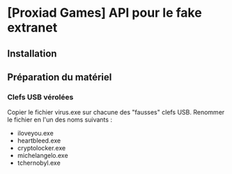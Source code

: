 # [Proxiad Games] API pour le fake extranet

## Installation

## Préparation du matériel

### Clefs USB vérolées
Copier le fichier virus.exe sur chacune des "fausses" clefs USB. Renommer le fichier en l'un des noms suivants :
* iloveyou.exe
* heartbleed.exe
* cryptolocker.exe
* michelangelo.exe
* tchernobyl.exe